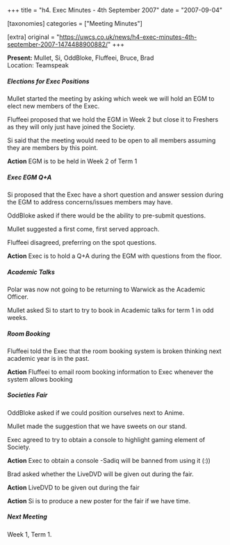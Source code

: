 +++
title = "h4. Exec Minutes - 4th September 2007"
date = "2007-09-04"

[taxonomies]
categories = ["Meeting Minutes"]

[extra]
original = "https://uwcs.co.uk/news/h4-exec-minutes-4th-september-2007-1474488900882/"
+++

**Present:** Mullet, Si, OddBloke, Fluffeei, Bruce, Brad  
Location: Teamspeak

##### Elections for Exec Positions

Mullet started the meeting by asking which week we will hold an EGM to elect new members of the Exec.

Fluffeei proposed that we hold the EGM in Week 2 but close it to Freshers as they will only just have joined the Society.

Si said that the meeting would need to be open to all members assuming they are members by this point.

**Action** EGM is to be held in Week 2 of Term 1

##### Exec EGM Q+A

Si proposed that the Exec have a short question and answer session during the EGM to address concerns/issues members may have.

OddBloke asked if there would be the ability to pre-submit questions.

Mullet suggested a first come, first served approach.

Fluffeei disagreed, preferring on the spot questions.

**Action** Exec is to hold a Q+A during the EGM with questions from the floor.

##### Academic Talks

Polar was now not going to be returning to Warwick as the Academic Officer.

Mullet asked Si to start to try to book in Academic talks for term 1 in odd weeks.

##### Room Booking

Fluffeei told the Exec that the room booking system is broken thinking next academic year is in the past.

**Action** Fluffeei to email room booking information to Exec whenever the system allows booking

##### Societies Fair

OddBloke asked if we could position ourselves next to Anime.

Mullet made the suggestion that we have sweets on our stand.

Exec agreed to try to obtain a console to highlight gaming element of Society.

**Action** Exec to obtain a console -Sadiq will be banned from using it (:))

Brad asked whether the LiveDVD will be given out during the fair.

**Action** LiveDVD to be given out during the fair

**Action** Si is to produce a new poster for the fair if we have time.

##### Next Meeting

Week 1, Term 1.
